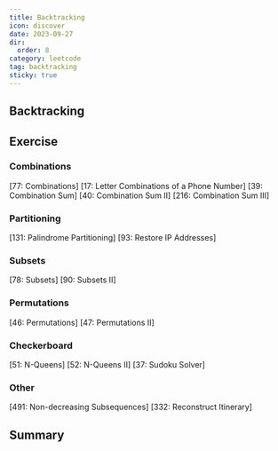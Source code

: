 ```yaml
---
title: Backtracking
icon: discover
date: 2023-09-27
dir:
  order: 8
category: leetcode
tag: backtracking
sticky: true
---
```


## Backtracking


## Exercise
### Combinations
[77: Combinations]
[17: Letter Combinations of a Phone Number]
[39: Combination Sum]
[40: Combination Sum II]
[216: Combination Sum III]

### Partitioning
[131: Palindrome Partitioning]
[93: Restore IP Addresses]

### Subsets
[78: Subsets]
[90: Subsets II]

### Permutations
[46: Permutations]
[47: Permutations II]

### Checkerboard
[51: N-Queens]
[52: N-Queens II]
[37: Sudoku Solver]

### Other
[491: Non-decreasing Subsequences]
[332: Reconstruct Itinerary]


## Summary